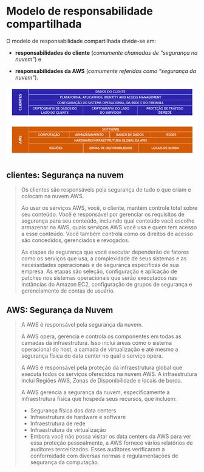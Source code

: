 #  Modelo de responsabilidade compartilhada

O modelo de responsabilidade compartilhada divide-se em:

- **responsabilidades do cliente** (*comumente chamadas de “segurança na nuvem”*) e 

- **responsabilidades da AWS** (*comumente referidas como “segurança da nuvem”*).

![Responsabilidade Compartilhada](../../../_images/Modulo6/resp-compartilhda.png)

## clientes: Segurança na nuvem

> Os clientes são responsáveis pela segurança de tudo o que criam e colocam na nuvem AWS.
>
> Ao usar os serviços AWS, você, o cliente, mantém controle total sobre seu conteúdo. Você é responsável por gerenciar os requisitos de segurança para seu conteúdo, incluindo qual conteúdo você escolhe armazenar na AWS, quais serviços AWS você usa e quem tem acesso a esse conteúdo. Você também controla como os direitos de acesso são concedidos, gerenciados e revogados.
>
> As etapas de segurança que você executar dependerão de fatores como os serviços que usa, a complexidade de seus sistemas e as necessidades operacionais e de segurança específicas de sua empresa. As etapas são seleção, configuração e aplicação de patches nos sistemas operacionais que serão executados nas instâncias do Amazon EC2, configuração de grupos de segurança e gerenciamento de contas de usuário.


## AWS: Segurança da Nuvem

> A AWS é responsável pela segurança da nuvem.
> 
> A AWS opera, gerencia e controla os componentes em todas as camadas da infraestrutura. Isso inclui áreas como o sistema operacional do host, a camada de virtualização e até mesmo a segurança física do data center no qual o serviço opera.
>
> 
> A AWS é responsável pela proteção da infraestrutura global que executa todos os serviços oferecidos na nuvem AWS. A infraestrutura inclui Regiões AWS, Zonas de Disponibilidade e locais de borda.
>
>A AWS gerencia a segurança da nuvem, especificamente a infraestrutura física que hospeda seus recursos, que incluem:
>
> - Segurança física dos data centers
> - Infraestrutura de hardware e software
> - Infraestrutura de rede
> - Infraestrutura de virtualização
> - Embora você não possa visitar os data centers da AWS para ver essa proteção pessoalmente, a AWS fornece vários relatórios de auditores terceirizados. Esses auditores verificaram a conformidade com diversas normas e regulamentações de segurança da computação.